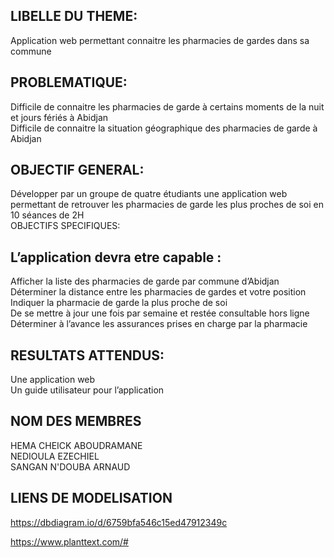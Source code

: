 ## LIBELLE DU THEME:

Application web permettant connaitre les pharmacies de gardes dans sa commune
## PROBLEMATIQUE:

Difficile de connaitre les pharmacies de garde à certains moments de la nuit et jours fériés à Abidjan <br/>
Difficile de connaitre la situation géographique des pharmacies de garde à Abidjan

## OBJECTIF GENERAL:

Développer par un groupe de quatre étudiants une application web permettant de retrouver les pharmacies de garde les plus proches de soi en 10 séances de 2H <br/>
OBJECTIFS SPECIFIQUES:

## L’application devra etre capable :

Afficher la liste des pharmacies de garde par commune d’Abidjan <br/>
Déterminer la distance entre les pharmacies de gardes et votre position <br/>
Indiquer la pharmacie de garde la plus proche de soi <br/>
De se mettre à jour une fois par semaine et restée consultable hors ligne <br/>
Déterminer à l’avance les assurances prises en charge par la pharmacie

## RESULTATS ATTENDUS:

Une application web <br/>
Un guide utilisateur pour l’application


## NOM DES MEMBRES

HEMA CHEICK ABOUDRAMANE <br/>
NEDIOULA EZECHIEL <br/>
SANGAN N'DOUBA ARNAUD
## LIENS DE MODELISATION
https://dbdiagram.io/d/6759bfa546c15ed47912349c

https://www.planttext.com/#



